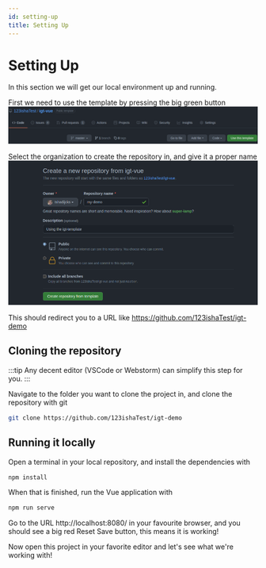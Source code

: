 ```yaml
---
id: setting-up
title: Setting Up
---
```

# Setting Up
In this section we will get our local environment up and running.

First we need to use the template by pressing the big green button
![Use the template](images/use-this-template.png)

Select the organization to create the repository in, and give it a proper name
![Create the repo](images/template-setting.png)

This should redirect you to a URL like https://github.com/123ishaTest/igt-demo

## Cloning the repository
:::tip
Any decent editor (VSCode or Webstorm) can simplify this step for you.
:::

Navigate to the folder you want to clone the project in, and clone the repository with git
```bash
git clone https://github.com/123ishaTest/igt-demo
```

## Running it locally
Open a terminal in your local repository, and install the dependencies with
```bash
npm install
```
When that is finished, run the Vue application with
```bash
npm run serve
```

Go to the URL http://localhost:8080/ in your favourite browser, and you should see a big red Reset Save button, this means it is working!

Now open this project in your favorite editor and let's see what we're working with!
